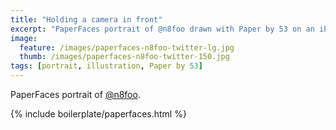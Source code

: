 ```yaml
---
title: "Holding a camera in front"
excerpt: "PaperFaces portrait of @n8foo drawn with Paper by 53 on an iPad."
image: 
  feature: /images/paperfaces-n8foo-twitter-lg.jpg
  thumb: /images/paperfaces-n8foo-twitter-150.jpg
tags: [portrait, illustration, Paper by 53]
---
```


PaperFaces portrait of [@n8foo](http://twitter.com/n8foo).

{% include boilerplate/paperfaces.html %}